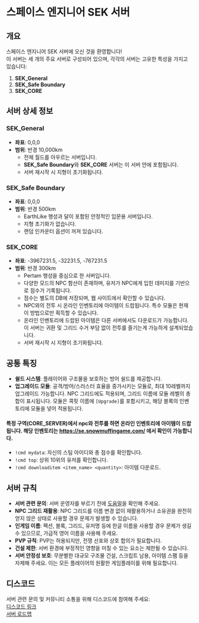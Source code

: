 # 스페이스 엔지니어 SEK 서버

## 개요

스페이스 엔지니어 SEK 서버에 오신 것을 환영합니다!  
이 서버는 세 개의 주요 서버로 구성되어 있으며, 각각의 서버는 고유한 특성을 가지고 있습니다:

1. **SEK_General**
2. **SEK_Safe Boundary**
3. **SEK_CORE**

## 서버 상세 정보

### **SEK_General**
- **좌표**: 0,0,0  
- **범위**: 반경 10,000km  
  - 전체 월드를 아우르는 서버입니다.  
  - **SEK_Safe Boundary**와 **SEK_CORE** 서버는 이 서버 안에 포함됩니다.  
  - 서버 재시작 시 지형이 초기화됩니다.

### **SEK_Safe Boundary**
- **좌표**: 0,0,0  
- **범위**: 반경 500km  
  - EarthLike 행성과 달이 포함된 안정적인 입문용 서버입니다.  
  - 지형 초기화가 없습니다.  
  - 랜덤 인카운터 옵션이 꺼져 있습니다.

### **SEK_CORE**
- **좌표**: -3967231.5, -32231.5, -767231.5  
- **범위**: 반경 300km  
  - Pertam 행성을 중심으로 한 서버입니다.  
  - 다양한 모드의 NPC 함선이 존재하며, 유저가 NPC에게 입힌 데미지를 기반으로 점수가 기록됩니다.  
  - 점수는 별도의 DB에 저장되며, 웹 사이트에서 확인할 수 있습니다.  
  - NPC와의 전투 시 온라인 인벤토리에 아이템이 드랍됩니다. 특수 모듈은 현재 이 방법으로만 획득할 수 있습니다.  
  - 온라인 인벤토리에 드랍된 아이템은 다른 서버에서도 다운로드가 가능합니다. 이 서버는 귀환 및 그리드 수거 부담 없이 전투를 즐기는게 가능하게 설계되었습니다.  
  - 서버 재시작 시 지형이 초기화됩니다.

## 공통 특징

- **쉴드 시스템**: 플레이어와 구조물을 보호하는 방어 쉴드를 제공합니다.
- **업그레이드 모듈**: 공격/방어/스러스터 효율을 증가시키는 모듈로, 최대 10레벨까지 업그레이드 가능합니다. NPC 그리드에도 적용되며, 그리드 이름에 모듈 레벨의 총합이 표시됩니다. 모듈은 콕핏 이름에 `[Upgrade]`를 포함시키고, 해당 블록의 인벤토리에 모듈을 넣어 적용됩니다.

#### 특정 구역(CORE_SERVER)에서 npc와 전투를 하면 온라인 인벤토리에 아이템이 드랍됩니다. 해당 인벤토리는 https://se.snowmuffingame.com/ 에서 확인이 가능합니다.
- `!cmd mydata`: 자신의 스팀 아이디와 총 점수를 확인합니다.
- `!cmd top`: 상위 10위의 유저를 확인합니다.
- `!cmd downloaditem <item_name> <quantity>`: 아이템 다운로드.


## 서버 규칙

- **서버 관련 문의**: 서버 운영자를 부르기 전에 [도움말](https://github.com/snowmuffin/SEK_Server/wiki/%EC%9C%A0%EC%A0%80-%EB%AA%85%EB%A0%B9%EC%96%B4)을 확인해 주세요.
- **NPC 그리드 재활용**: NPC 그리드를 이름 변경 없이 재활용하거나 소유권을 완전히 얻지 않은 상태로 사용할 경우 문제가 발생할 수 있습니다.
- **인게임 이름**: 팩션, 블록, 그리드, 유저명 등에 한글 이름을 사용할 경우 문제가 생길 수 있으므로, 가급적 영어 이름을 사용해 주세요.
- **PVP 규칙**: PVP는 허용되지만, 전쟁 선포와 상호 합의가 필요합니다.
- **건설 제한**: 서버 환경에 부정적인 영향을 미칠 수 있는 요소는 제한될 수 있습니다.
- **서버 안정성 보호**: 무분별한 대규모 구조물 건설, 스크립트 남용, 아이템 스팸 등을 자제해 주세요. 이는 모든 플레이어의 원활한 게임플레이를 위해 필요합니다.

## 디스코드

서버 관련 문의 및 커뮤니티 소통을 위해 디스코드에 참여해 주세요:  
[디스코드 링크](https://discord.gg/WJqeXfv6M9)  
[서버 로드맵](https://successful-airboat-f57.notion.site/10575e0bd20580e5b476dd6cb2dcd47e?v=3955b1d0efc74980b8cb51a306cbaf71)



